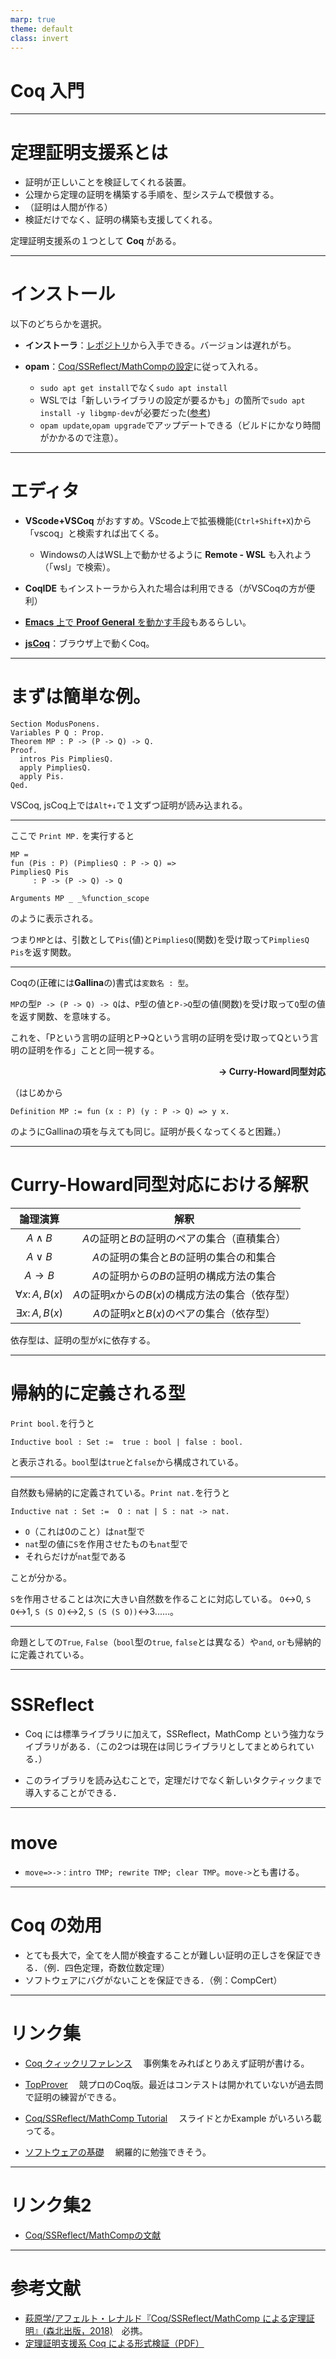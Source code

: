 ```yaml
---
marp: true
theme: default
class: invert
---
```

<style>
@import url("https://fonts.googleapis.com/css?family=Noto+Sans+JP");
section {
  font-family: "Noto Sans JP";
  background:linear-gradient(60deg, #2c4560, #23453b);
  justify-content: start;
}
</style>

# Coq 入門

---
# 定理証明支援系とは

- 証明が正しいことを検証してくれる装置。
- 公理から定理の証明を構築する手順を、型システムで模倣する。
- （証明は人間が作る）
- 検証だけでなく、証明の構築も支援してくれる。

定理証明支援系の１つとして **Coq** がある。

---
# インストール
以下のどちらかを選択。

- **インストーラ**：[レポジトリ](https://github.com/coq/platform/releases)から入手できる。バージョンは遅れがち。

- **opam**：[Coq/SSReflect/MathCompの設定](https://staff.aist.go.jp/reynald.affeldt/ssrcoq/install.html#org35ada1b)に従って入れる。
  - `sudo apt get install`でなく`sudo apt install`
  - WSLでは「新しいライブラリの設定が要るかも」の箇所で`sudo apt install -y libgmp-dev`が必要だった([参考](https://www.aise.ics.saitama-u.ac.jp/~gotoh/Coq-SSReflect-MathCompOnUbuntu2004.html))
  - `opam update`,`opam upgrade`でアップデートできる（ビルドにかなり時間がかかるので注意）。

---
# エディタ

- **VScode+VSCoq** がおすすめ。VScode上で拡張機能(`Ctrl+Shift+X`)から「vscoq」と検索すれば出てくる。
  - Windowsの人はWSL上で動かせるように **Remote - WSL** も入れよう（「wsl」で検索）。

- **CoqIDE** もインストーラから入れた場合は利用できる（がVSCoqの方が便利）

- [**Emacs** 上で **Proof General** を動かす手段](https://www.aise.ics.saitama-u.ac.jp/~gotoh/Coq-SSReflect-MathCompOnUbuntu2004.html)もあるらしい。

- [**jsCoq**](https://coq.vercel.app/scratchpad.html)：ブラウザ上で動くCoq。


---
# まずは簡単な例。

```coq
Section ModusPonens.
Variables P Q : Prop.
Theorem MP : P -> (P -> Q) -> Q.
Proof.
  intros Pis PimpliesQ.
  apply PimpliesQ.
  apply Pis.
Qed.
```

VSCoq, jsCoq上では`Alt+↓`で１文ずつ証明が読み込まれる。

---
ここで `Print MP.` を実行すると
```coq
MP =
fun (Pis : P) (PimpliesQ : P -> Q) =>
PimpliesQ Pis
     : P -> (P -> Q) -> Q

Arguments MP _ _%function_scope
```
のように表示される。

つまり`MP`とは、引数として`Pis`(値)と`PimpliesQ`(関数)を受け取って`PimpliesQ Pis`を返す関数。

---
Coqの(正確には**Gallina**の)書式は`変数名 : 型`。

`MP`の型`P -> (P -> Q) -> Q`は、`P`型の値と`P->Q`型の値(関数)を受け取って`Q`型の値を返す関数、を意味する。

これを、「Pという言明の証明とP->Qという言明の証明を受け取ってQという言明の証明を作る」ことと同一視する。
<div style="text-align: right; font-weight:bold">→ Curry-Howard同型対応</div>

（はじめから
```coq
Definition MP := fun (x : P) (y : P -> Q) => y x.
```
のようにGallinaの項を与えても同じ。証明が長くなってくると困難。）


---
# Curry-Howard同型対応における解釈

|論理演算|解釈|
|:-:|:-:|
|$A\land B$|$A$の証明と$B$の証明のペアの集合（直積集合）|
|$A\lor B$|$A$の証明の集合と$B$の証明の集合の和集合|
|$A\to B$|$A$の証明からの$B$の証明の構成方法の集合|
|$\forall x\colon A, B(x)$|$A$の証明$x$からの$B(x)$の構成方法の集合（依存型）|
|$\exists x \colon A, B(x)$|$A$の証明$x$と$B(x)$のペアの集合（依存型）|

依存型は、証明の型が$x$に依存する。

---
# 帰納的に定義される型
`Print bool.`を行うと
```coq
Inductive bool : Set :=  true : bool | false : bool.
```
と表示される。`bool`型は`true`と`false`から構成されている。

---
自然数も帰納的に定義されている。`Print nat.`を行うと
```nat
Inductive nat : Set :=  O : nat | S : nat -> nat.
```
- `O`（これは$0$のこと）は`nat`型で
- `nat`型の値に`S`を作用させたものも`nat`型で
- それらだけが`nat`型である

ことが分かる。

`S`を作用させることは次に大きい自然数を作ることに対応している。
`O`↔0, `S O`↔1, `S (S O)`↔2, `S (S (S O))`↔3......。



---
命題としての`True`, `False`（`bool`型の`true`, `false`とは異なる）や`and`, `or`も帰納的に定義されている。

---
# SSReflect

- Coq には標準ライブラリに加えて，SSReflect，MathComp という強力なライブラリがある．（この2つは現在は同じライブラリとしてまとめられている．）

- このライブラリを読み込むことで，定理だけでなく新しいタクティックまで導入することができる．

---
# move
- `move=>->` : `intro TMP; rewrite TMP; clear TMP`。`move->`とも書ける。

---
# Coq の効用

- とても長大で，全てを人間が検査することが難しい証明の正しさを保証できる．（例．四色定理，奇数位数定理）
- ソフトウェアにバグがないことを保証できる．（例：CompCert）


---
# リンク集
- [Coq クィックリファレンス](https://magicant.github.io/programmingmemo/coq/)
  　事例集をみればとりあえず証明が書ける。

- [TopProver](https://top-prover.top/)
  　競プロのCoq版。最近はコンテストは開かれていないが過去問で証明の練習ができる。

- [Coq/SSReflect/MathComp Tutorial](https://staff.aist.go.jp/reynald.affeldt/ssrcoq/)
　スライドとかExample がいろいろ載ってる。

- [ソフトウェアの基礎](http://proofcafe.org/sf/toc.html)
　網羅的に勉強できそう。

---
# リンク集2
- [Coq/SSReflect/MathCompの文献](https://qiita.com/suharahiromichi/items/c6fcc3b03594cfa1796f)

---
# 参考文献

- [萩原学/アフェルト・レナルド『Coq/SSReflect/MathComp による定理証明』(森北出版，2018)](https://www.morikita.co.jp/books/mid/006241)　必携。
- [定理証明支援系 Coq による形式検証（PDF）](https://staff.aist.go.jp/reynald.affeldt/ssrcoq/coq-kyoto2015.pdf)